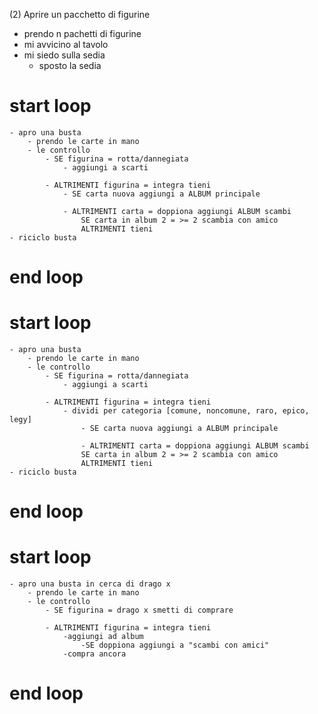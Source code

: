 
 (2) Aprire un pacchetto di figurine

- prendo n pachetti di figurine
- mi avvicino al tavolo
- mi siedo sulla sedia 
    - sposto la sedia 

# start loop 
    - apro una busta 
        - prendo le carte in mano 
        - le controllo
            - SE figurina = rotta/dannegiata 
                - aggiungi a scarti 
            
            - ALTRIMENTI figurina = integra tieni
                - SE carta nuova aggiungi a ALBUM principale 

                - ALTRIMENTI carta = doppiona aggiungi ALBUM scambi 
                    SE carta in album 2 = >= 2 scambia con amico 
                    ALTRIMENTI tieni 
    - riciclo busta         

# end loop 


# start loop 
    - apro una busta 
        - prendo le carte in mano 
        - le controllo
            - SE figurina = rotta/dannegiata 
                - aggiungi a scarti 
            
            - ALTRIMENTI figurina = integra tieni
                - dividi per categoria [comune, noncomune, raro, epico, legy] 
                    - SE carta nuova aggiungi a ALBUM principale 

                    - ALTRIMENTI carta = doppiona aggiungi ALBUM scambi
                    SE carta in album 2 = >= 2 scambia con amico 
                    ALTRIMENTI tieni 
    - riciclo busta         

# end loop 



# start loop 
    - apro una busta in cerca di drago x 
        - prendo le carte in mano 
        - le controllo
            - SE figurina = drago x smetti di comprare
            
            - ALTRIMENTI figurina = integra tieni
                -aggiungi ad album 
                    -SE doppiona aggiungi a "scambi con amici"
                -compra ancora 

# end loop 
